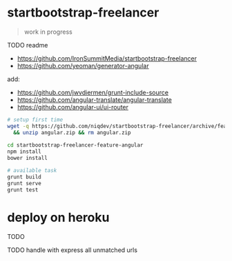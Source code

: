 # startbootstrap-freelancer

> work in progress

TODO readme

* https://github.com/IronSummitMedia/startbootstrap-freelancer
* https://github.com/yeoman/generator-angular

add:

* https://github.com/jwvdiermen/grunt-include-source
* https://github.com/angular-translate/angular-translate
* https://github.com/angular-ui/ui-router

```bash
# setup first time
wget -q https://github.com/niqdev/startbootstrap-freelancer/archive/feature/angular.zip \
  && unzip angular.zip && rm angular.zip
  
cd startbootstrap-freelancer-feature-angular
npm install
bower install

# available task
grunt build
grunt serve
grunt test
```

# deploy on heroku
TODO

TODO handle with express all unmatched urls
